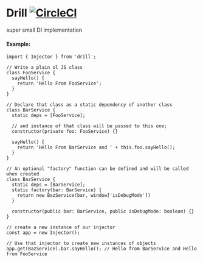 # Drill [![CircleCI](https://circleci.com/gh/deebloo/drill.svg?style=svg)](https://circleci.com/gh/deebloo/drill)

super small DI implementation

#### Example:
```TS
import { Injector } from 'drill';

// Write a plain ol JS class
class FooService {
  sayHello() {
    return 'Hello From FooService'; 
  }
}

// Declare that class as a static dependency of another class
class BarService {
  static deps = [FooService];
  
  // and instance of that class will be passed to this one;
  constructor(private foo: FooService) {}
  
  sayHello() {
    return 'Hello From BarService and ' + this.foo.sayHello();
  }
}

// An optional "factory" function can be defined and will be called when created
class BazService {
  static deps = [BarService];
  static factory(bar: BarService) {
    return new BazService(bar, window['isDebugMode'])
  }
  
  constructor(public bar: BarService, public isDebugMode: boolean) {}
}

// create a new instance of our injector
const app = new Injector();

// Use that injector to create new instances of objects
app.get(BazService).bar.sayHello(); // Hello from BarService and Hello from FooService
```
